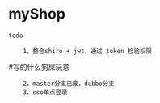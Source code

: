 # myShop
    
    todo
        
        1，整合shiro + jwt，通过 token 检验权限

#写的什么狗屎玩意

        2，master分支已废，dubbo分支
        3，sso单点登录
        
